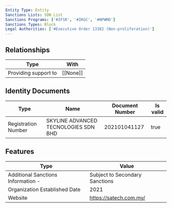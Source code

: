 ```yaml
---
Entity Type: Entity
Sanctions Lists: SDN List
Sanctions Programs: ['#IFSR', '#IRGC', '#NPWMD']
Sanctions Types: Block
Legal Authorities: ['#Executive Order 13382 (Non-proliferation)']
---
```


## Relationships
| Type  | With      | 
|-------|-----------|
| Providing support to | [[None]] |

## Identity Documents
| Type  | Name      | Document Number | Is valid |
|-------|-----------|-----------------|----------|
| Registration Number | SKYLINE ADVANCED TECNOLOGIES SDN BHD | 202101041127 | true |

## Features
| Type  | Value      |
|-------|------------|
| Additional Sanctions Information - | Subject to Secondary Sanctions |
| Organization Established Date | 2021 |
| Website | https://satech.com.my/ |
